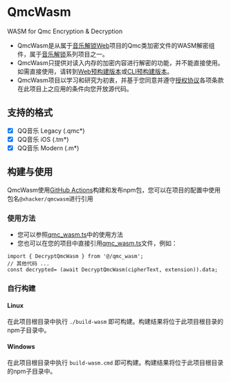 # QmcWasm
WASM for Qmc Encryption & Decryption
- QmcWasm是从属于[音乐解锁Web]项目的Qmc类加密文件的WASM解密组件，属于[音乐解锁]系列项目之一。
- QmcWasm只提供对读入内存的加密内容进行解密的功能，并不能直接使用。如需直接使用，请转到[Web预构建版本]或[CLI预构建版本]。
- QmcWasm项目以学习和研究为初衷，并基于您同意并遵守[授权协议]各项条款在此项目上之应用的条件向您开放源代码。

## 支持的格式

- [x] QQ音乐 Legacy (.qmc*)
- [x] QQ音乐 iOS (.tm*)
- [x] QQ音乐 Modern (.m*)

## 构建与使用

QmcWasm使用[GitHub Actions]构建和发布npm包，您可以在项目的配置中使用包名`@xhacker/qmcwasm`进行引用

### 使用方法

- 您可以参照[qmc_wasm.ts]中的使用方法
- 您也可以在您的项目中直接引用[qmc_wasm.ts]文件，例如：
```
import { DecryptQmcWasm } from '@/qmc_wasm';
// 其他代码 ...
const decrypted= (await DecryptQmcWasm(cipherText, extension)).data;
```

### 自行构建

#### Linux
在此项目根目录中执行 `./build-wasm` 即可构建。构建结果将位于此项目根目录的npm子目录中。
#### Windows
在此项目根目录中执行 `build-wasm.cmd` 即可构建。构建结果将位于此项目根目录的npm子目录中。

[音乐解锁Web]: https://git.unlock-music.dev/um/web
[音乐解锁]: https://unlock-music.dev/
[Web预构建版本]: https://git.unlock-music.dev/um/-/packages/generic/web-build/
[CLI预构建版本]: https://git.unlock-music.dev/um/-/packages/generic/cli-build/
[授权协议]: https://github.com/nullptr-0/QmcWasm/blob/master/LICENSE.txt
[qmc_wasm.ts]: https://github.com/nullptr-0/QmcWasm/blob/master/qmc_wasm.ts
[GitHub Actions]: https://github.com/nullptr-0/QmcWasm/actions
